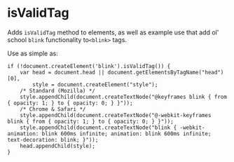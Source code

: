 # isValidTag
Adds `isValidTag` method to elements, as well as example use that add ol' school `blink` functionality to`<blink>` tags.

Use as simple as:

	if (!document.createElement('blink').isValidTag()) {
		var head = document.head || document.getElementsByTagName("head")[0],
			style = document.createElement("style");
		/* Standard (Mozilla) */
		style.appendChild(document.createTextNode("@keyframes blink { from { opacity: 1; } to { opacity: 0; } }"));
		/* Chrome & Safari */
		style.appendChild(document.createTextNode("@-webkit-keyframes blink { from { opacity: 1; } to { opacity: 0; } }"));
		style.appendChild(document.createTextNode("blink { -webkit-animation: blink 600ms infinite; animation: blink 600ms infinite; text-decoration: blink; }"));
		head.appendChild(style);
	}
